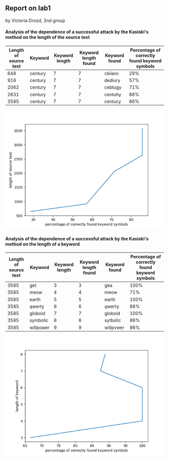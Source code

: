 ## Report on lab1
by Victoria Drozd, 2nd group
#### Analysis of the dependence of a successful attack by the Kasiski's method **on the length of the source text**
Length of source text | Keyword | Keyword length | Keyword length found | Keyword found | Percentage of correctly found keyword symbols
------------ | ------------- | ------------ | ------------- | ------------ | -------------
648 | century | 7 | 7 | cbiiero | 29%
916 | century | 7 | 7 | dediury | 57%
2062 | century | 7 | 7 | cebtugy | 71%
2631 | century | 7 | 7 | centuhy | 86%
3585 | century | 7 | 7 | centucy | 86%

![plot1](./images/Figure_1.png)
#### Analysis of the dependence of a successful attack by the Kasiski's method **on the length of a keyword**
Length of source text | Keyword | Keyword length | Keyword length found | Keyword found | Percentage of correctly found keyword symbols
------------ | ------------- | ------------ | ------------- | ------------ | -------------
3585 | get | 3 | 3 | gea | 100%
3585 | meow | 4 | 4 | meow | 71%
3585 | earth | 5 | 5 | earth | 100%
3585 | qwerty | 6 | 6 | qwerty | 86%
3585 | globoid | 7 | 7 | globoid | 100%
3585 | symbolic | 8 | 8 | sytbolic | 86%
3585 | willpower | 9 | 9 | willpvwer | 86%

![plot2](./images/Figure_2.png)
